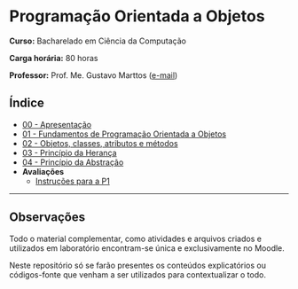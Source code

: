 # Programação Orientada a Objetos

**Curso:** Bacharelado em Ciência da Computação

**Carga horária:** 80 horas

**Professor:** Prof. Me. Gustavo Marttos ([e-mail](mailto:gustavomarttos@unimar.br))

## Índice

- [00 - Apresentação](docs/00-apresentacao.md)
- [01 - Fundamentos de Programação Orientada a Objetos](docs/01-fundamentos.md)
- [02 - Objetos, classes, atributos e métodos](docs/02-objetos.md)
- [03 - Princípio da Herança](docs/03-heranca.md)
- [04 - Princípio da Abstração](docs/04-abstracao.md)
- **Avaliações**
  - [Instruções para a P1](docs/assessments/p1.md)

---

## Observações

Todo o material complementar, como atividades e arquivos criados e utilizados em laboratório encontram-se única e
exclusivamente no Moodle.

Neste repositório só se farão presentes os conteúdos explicatórios ou códigos-fonte que venham a ser utilizados para
contextualizar o todo.
